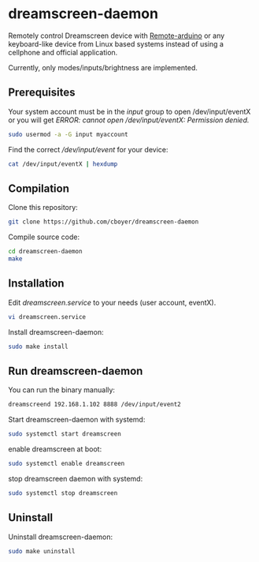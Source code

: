 # dreamscreen-daemon
Remotely control Dreamscreen device with [Remote-arduino](https://github.com/cboyer/remote-arduino) or any keyboard-like device from Linux based systems instead of using a cellphone and official application.

Currently, only modes/inputs/brightness are implemented.

## Prerequisites

Your system account must be in the *input* group to open /dev/input/eventX or you will get *ERROR: cannot open /dev/input/eventX: Permission denied.*

```bash
sudo usermod -a -G input myaccount
```

Find the correct */dev/input/event* for your device:
```bash
cat /dev/input/eventX | hexdump
```

## Compilation

Clone this repository:
```bash
git clone https://github.com/cboyer/dreamscreen-daemon
```

Compile source code:
```bash
cd dreamscreen-daemon
make
```

## Installation

Edit *dreamscreen.service* to your needs (user account, eventX).
```bash
vi dreamscreen.service
```

Install dreamscreen-daemon:
```bash
sudo make install
```

## Run dreamscreen-daemon

You can run the binary manually:
```bash
dreamscreend 192.168.1.102 8888 /dev/input/event2
```

Start dreamscreen-daemon with systemd:
```bash
sudo systemctl start dreamscreen
```

enable dreamscreen at boot:
```bash
sudo systemctl enable dreamscreen
```

stop dreamscreen daemon with systemd:
```bash
sudo systemctl stop dreamscreen
```

## Uninstall

Uninstall dreamscreen-daemon:
```bash
sudo make uninstall
```
